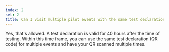 ```yaml
---
index: 2
set: 2
title: Can I visit multiple pilot events with the same test declaration?
---
```

Yes, that's allowed. A test declaration is valid for 40 hours after the time of testing. Within this time frame, you can use the same test declaration (QR code) for multiple events and have your QR scanned multiple times. 
